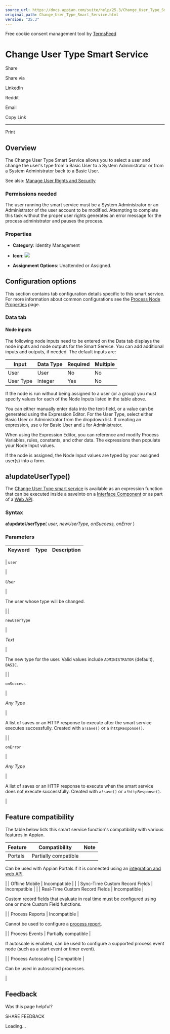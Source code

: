 ```yaml
---
source_url: https://docs.appian.com/suite/help/25.3/Change_User_Type_Smart_Service.html
original_path: Change_User_Type_Smart_Service.html
version: "25.3"
---
```


Free cookie consent management tool by [TermsFeed](https://www.termsfeed.com/)

# Change User Type Smart Service

Share

Share via

LinkedIn

Reddit

Email

Copy Link

* * *

Print

## Overview

The Change User Type Smart Service allows you to select a user and change the user's type from a Basic User to a System Administrator or from a System Administrator back to a Basic User.

See also: [Manage User Rights and Security](User_Management.html#manage-user-rights-and-security)

### Permissions needed

The user running the smart service must be a System Administrator or an Administrator of the user account to be modified. Attempting to complete this task without the proper user rights generates an error message for the process administrator and pauses the process.

### Properties

-   **Category**: Identity Management

-   **Icon**: ![](images/Smart_Service_Icons/Change_User_Type.png)

-   **Assignment Options**: Unattended or Assigned.

## Configuration options

This section contains tab configuration details specific to this smart service. For more information about common configurations see the [Process Node Properties](Process_Node_and_Smart_Service_Properties.html) page.

### Data tab

#### Node inputs

The following node inputs need to be entered on the Data tab displays the node inputs and node outputs for the Smart Service. You can add additional inputs and outputs, if needed. The default inputs are:

| Input | Data Type | Required | Multiple |
| --- | --- | --- | --- |
| User | User | No | No |
| User Type | Integer | Yes | No |

If the node is run without being assigned to a user (or a group) you must specify values for each of the Node Inputs listed in the table above.

You can either manually enter data into the text-field, or a value can be generated using the Expression Editor. For the User Type, select either Basic User or Administrator from the dropdown list. If creating an expression, use `0` for Basic User and `1` for Administrator.

When using the Expression Editor, you can reference and modify Process Variables, rules, constants, and other data. The expressions then populate your Node Input values.

If the node is assigned, the Node Input values are typed by your assigned user(s) into a form.

## a!updateUserType()

The [Change User Type smart service](#) is available as an expression function that can be executed inside a saveInto on a [Interface Component](executing_smart_services.html) or as part of a [Web API](Web_APIs.html).

### Syntax

**a!updateUserType**( _user, newUserType, onSuccess, onError_ )

### Parameters

| Keyword | Type | Description |
| --- | --- | --- |
|
`user`

 |

_User_

 |

The user whose type will be changed.

 |
|

`newUserType`

 |

_Text_

 |

The new type for the user. Valid values include `ADMINISTRATOR` (default), `BASIC`.

 |
|

`onSuccess`

 |

_Any Type_

 |

A list of saves or an HTTP response to execute after the smart service executes successfully. Created with `a!save()` or `a!httpResponse()`.

 |
|

`onError`

 |

_Any Type_

 |

A list of saves or an HTTP response to execute when the smart service does not execute successfully. Created with `a!save()` or `a!httpResponse()`.

 |

## Feature compatibility

The table below lists this smart service function's compatibility with various features in Appian.

| Feature | Compatibility | Note |
| --- | --- | --- |
| Portals | Partially compatible |
Can be used with Appian Portals if it is connected using an [integration and web API](portals-design.html#using-partially-compatible-functions-and-objects-in-a-portal).

 |
| Offline Mobile | Incompatible |  |
| Sync-Time Custom Record Fields | Incompatible |  |
| Real-Time Custom Record Fields | Incompatible |

Custom record fields that evaluate in real time must be configured using one or more Custom Field functions.

 |
| Process Reports | Incompatible |

Cannot be used to configure a [process report](Process_Reports.html).

 |
| Process Events | Partially compatible |

If autoscale is enabled, can be used to configure a supported process event node (such as a start event or timer event).

 |
| Process Autoscaling | Compatible |

Can be used in autoscaled processes.

 |

## Feedback

Was this page helpful?

SHARE FEEDBACK

Loading...
